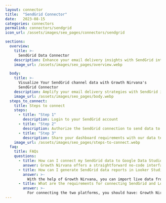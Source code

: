 ```yaml
---
layout: connector
title:  "SendGrid Connector"
date:   2023-08-15
categories: connectors
permalink: connectors/sendgrid
icon_url: /assets/images/seo_pages/connectors/sendgrid

sections:
  overview:
    title: >-
      SendGrid Data Connector
    description: Enhance your email delivery insights with SendGrid integration. Seamlessly merge email delivery data from SendGrid with Looker Studio's analytical capabilities, unlocking insights that shape email campaigns, engagement rates, and operational excellence.
    image_url: /assets/images/seo_pages/overview.webp

  body:
    title: >-
      Visualize Your SendGrid channel data with Growth Nirvana's
      SendGrid Connector
    description: Amplify your email delivery strategies with SendGrid insights integrated into Looker Studio.
    image_url: /assets/images/seo_pages/body.webp
  steps_to_connect:
    title: Steps to connect
    steps:
      - title: "Step 1"
        description: Login to your SendGrid account
      - title: "Step 2"
        description: Authorize the SendGrid connection to send data to Growth Nirvana
      - title: "Step 3"
        description: Share your dashboard requirements with our data team. We will build the report for you.
    image_url: /assets/images/seo_pages/steps-to-connect.webp
  faq:
    title: FAQs
    questions:
      - title: How can I connect my SendGrid data to Google Data Studio/Looker Studio?
        answer: Growth Nirvana offers a straightforward no-code interface to connect to SendGrid data sources.
      - title: How can I generate SendGrid data reports in Looker Studio?
        answer: >-
          With the help of Growth Nirvana, you can import live data from SendGrid into Looker Studio. These data can be viewed in charts, tables, and dashboards to generate branded reports that can be shared instantly.
      - title: What are the requirements for connecting SendGrid and Looker Studio?
        answer: >-
          For connecting the two platforms, you should have: Growth Nirvana Account and SendGrid Ads Account
---
```

